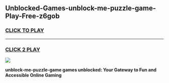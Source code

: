 
## Unblocked-Games-unblock-me-puzzle-game-Play-Free-z6gob
<h3>
<a href="https://premium76.site?title=unblock-me-puzzle-game&ref=23A">CLICK TO PLAY</a></h3>
<hr>

<h3>
<a href="https://premium76.site?title=unblock-me-puzzle-game&ref=23A">CLICK 2 PLAY</a>
  
</h3>

<a href="https://premium76.site?title=unblock-me-puzzle-game&ref=23A"><img src="https://clearcache.store/games.png"></a>


**unblock-me-puzzle-game games unblocked: Your Gateway to Fun and Accessible Online Gaming**
